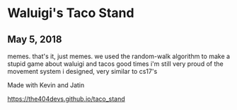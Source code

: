 # Waluigi's Taco Stand

## May 5, 2018

memes. that's it, just memes.
we used the random-walk algorithm to make a stupid game about waluigi and tacos
good times
i'm still very proud of the movement system i designed, very similar to cs17's

Made with Kevin and Jatin

https://the404devs.github.io/taco_stand
